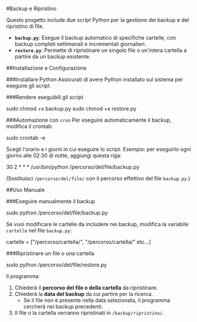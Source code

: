 #Backup e Ripristino

Questo progetto include due script Python per la gestione dei backup e del ripristino di file.

- **`backup.py`**: Esegue il backup automatico di specifiche cartelle, con backup completi settimanali e incrementali giornalieri.
- **`restore.py`**: Permette di ripristinare un singolo file o un'intera cartella a partire da un backup esistente.

##Installazione e Configurazione

###Installare Python
Assicurati di avere Python installato sul sistema per eseguire gli script.

###Rendere eseguibili gli script

sudo chmod +x backup.py
sudo chmod +x restore.py


###Automazione con `cron`
Per eseguire automaticamente il backup, modifica il crontab:

sudo crontab -e

Scegli l'orario e i giorni in cui eseguire lo script.
Esempio: per eseguirlo ogni giorno alle 02:30 di notte, aggiungi questa riga:

30 2 * * * /usr/bin/python /percorso/del/file/backup.py

(Sostituisci `/percorso/del/file/` con il percorso effettivo del file `backup.py`.)

##Uso Manuale

###Eseguire manualmente il backup

sudo python /percorso/del/file/backup.py

Se vuoi modificare le cartelle da includere nei backup, modifica la variabile `cartelle` nel file `backup.py`:

cartelle = ["/percorso/cartella/", "/percorso/cartella/" etc...]


###Ripristinare un file o una cartella

sudo python /percorso/del/file/restore.py

Il programma:
1. Chiederà il **percorso del file o della cartella** da ripristinare.
2. Chiederà la **data del backup** da cui partire per la ricerca.
   - Se il file non è presente nella data selezionata, il programma cercherà nei backup precedenti.
3. Il file o la cartella verranno ripristinati in `/backup/ripristino/`.





